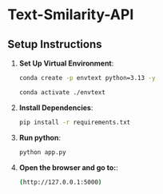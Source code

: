 # Text-Smilarity-API
## Setup Instructions
1. **Set Up Virtual Environment**:
   ```bash
   conda create -p envtext python=3.13 -y
   
   conda activate ./envtext

2. **Install Dependencies**:
   ```bash
   pip install -r requirements.txt


3. **Run python**:
   ```bash
   python app.py


5. **Open the browser and go to:**:
   ```bash
   (http://127.0.0.1:5000)
